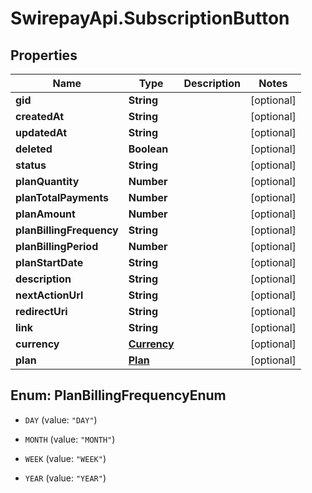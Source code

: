 # SwirepayApi.SubscriptionButton

## Properties

Name | Type | Description | Notes
------------ | ------------- | ------------- | -------------
**gid** | **String** |  | [optional] 
**createdAt** | **String** |  | [optional] 
**updatedAt** | **String** |  | [optional] 
**deleted** | **Boolean** |  | [optional] 
**status** | **String** |  | [optional] 
**planQuantity** | **Number** |  | [optional] 
**planTotalPayments** | **Number** |  | [optional] 
**planAmount** | **Number** |  | [optional] 
**planBillingFrequency** | **String** |  | [optional] 
**planBillingPeriod** | **Number** |  | [optional] 
**planStartDate** | **String** |  | [optional] 
**description** | **String** |  | [optional] 
**nextActionUrl** | **String** |  | [optional] 
**redirectUri** | **String** |  | [optional] 
**link** | **String** |  | [optional] 
**currency** | [**Currency**](Currency.md) |  | [optional] 
**plan** | [**Plan**](Plan.md) |  | [optional] 



## Enum: PlanBillingFrequencyEnum


* `DAY` (value: `"DAY"`)

* `MONTH` (value: `"MONTH"`)

* `WEEK` (value: `"WEEK"`)

* `YEAR` (value: `"YEAR"`)




